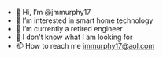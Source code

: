 - 👋 Hi, I’m @jmmurphy17
- 👀 I’m interested in smart home technology
- 🌱 I’m currently a retired engineer
- 💞️ I don't know what I am looking for
- 📫 How to reach me jmmurphy17@aol.com

<!---
jmmurphy17/jmmurphy17 is a ✨ special ✨ repository because its `README.md` (this file) appears on your GitHub profile.
You can click the Preview link to take a look at your changes.
--->
